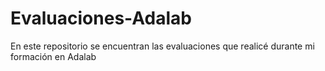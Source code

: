 # Evaluaciones-Adalab
En este repositorio se encuentran las evaluaciones que realicé durante mi formación en Adalab
